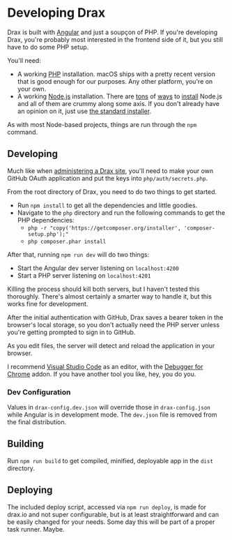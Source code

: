 # Developing Drax

Drax is built with [Angular](https://angular.io) and just a soupçon of PHP. If you're developing Drax, you're probably most interested in the frontend side of it, but you still have to do some PHP setup. 

You'll need:
* A working [PHP](http://php.net/) installation. macOS ships with a pretty recent version that is good enough for our purposes. Any other platform, you're on your own. 
* A working [Node.js](https://nodejs.org) installation. There are [tons](https://nodejs.org/en/download/) of [ways](https://github.com/creationix/nvm) to [install](https://brew.sh/) Node.js and all of them are crummy along some axis. If you don't already have an opinion on it, just use [the standard installer](https://nodejs.org/en/download/current/). 

As with most Node-based projects, things are run through the `npm` command. 

## Developing
Much like when [administering a Drax site](./Administration.md), you'll need to make your own GitHub OAuth application and put the keys into `php/auth/secrets.php`. 

From the root directory of Drax, you need to do two things to get started. 
* Run `npm install` to get all the dependencies and little goodies.
* Navigate to the `php` directory and run the following commands to get the PHP dependencies:
    * `php -r "copy('https://getcomposer.org/installer', 'composer-setup.php');"`
    * `php composer.phar install`

After that, running `npm run dev` will do two things: 
* Start the Angular dev server listening on `localhost:4200`
* Start a PHP server listening on `localhost:4201`

Killing the process should kill both servers, but I haven't tested this thoroughly. There's almost certainly a smarter way to handle it, but this works fine for development. 

After the initial authentication with GitHub, Drax saves a bearer token in the browser's local storage, so you don't actually need the PHP server unless you're getting prompted to sign in to GitHub. 

As you edit files, the server will detect and reload the application in your browser. 

I recommend [Visual Studio Code](https://code.visualstudio.com/) as an editor, with the [Debugger for Chrome](https://marketplace.visualstudio.com/items?itemName=msjsdiag.debugger-for-chrome) addon. If you have another tool you like, hey, you do you. 

### Dev Configuration
Values in `drax-config.dev.json` will override those in `drax-config.json` while Angular is in development mode. The `dev.json` file is removed from the final distribution. 

## Building
Run `npm run build` to get compiled, minified, deployable app in the `dist` directory. 

## Deploying
The included deploy script, accessed via `npm run deploy`, is made for drax.io and not super configurable, but is at least straightforward and can be easily changed for your needs. Some day this will be part of a proper task runner. Maybe. 
